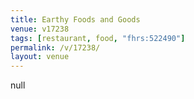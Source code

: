 ```yaml
---
title: Earthy Foods and Goods
venue: v17238
tags: [restaurant, food, "fhrs:522490"]
permalink: /v/17238/
layout: venue
---
```

null